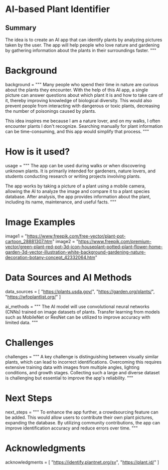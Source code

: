 # AI-based Plant Identifier

## Summary
The idea is to create an AI app that can identify plants by analyzing pictures taken by the user. 
The app will help people who love nature and gardening by gathering information about the plants in their surroundings faster.
"""

# Background
background = """
Many people who spend their time in nature are curious about the plants they encounter. 
With the help of this AI app, a single picture can answer questions about which plant it is and how to take care of it, 
thereby improving knowledge of biological diversity. This would also prevent people from interacting with dangerous or toxic plants, 
decreasing the number of poisonings caused by plants. 

This idea inspires me because I am a nature lover, and on my walks, I often encounter plants I don't recognize. 
Searching manually for plant information can be time-consuming, and this app would simplify that process.
"""

# How is it used?
usage = """
The app can be used during walks or when discovering unknown plants. It is primarily intended for gardeners, 
nature lovers, and students conducting research or writing projects involving plants. 

The app works by taking a picture of a plant using a mobile camera, allowing the AI to analyze the image and compare it 
to a plant species database. After analysis, the app provides information about the plant, including its name, 
maintenance, and useful facts.
"""

# Image Examples
image1 = "https://www.freepik.com/free-vector/plant-pot-cartoon_28881307.htm"
image2 = "https://www.freepik.com/premium-vector/green-plant-red-pot-3d-icon-houseplant-potted-plant-flower-home-garden-3d-vector-illustration-white-background-gardening-nature-decoration-botany-concept_42332064.htm"


# Data Sources and AI Methods
data_sources = [
    "https://plants.usda.gov/",
    "https://garden.org/plants/",
    "https://wfoplantlist.org/"
]

ai_methods = """
The AI model will use convolutional neural networks (CNNs) trained on image datasets of plants. 
Transfer learning from models such as MobileNet or ResNet can be utilized to improve accuracy with limited data.
"""

# Challenges
challenges = """
A key challenge is distinguishing between visually similar plants, which can lead to incorrect identifications. 
Overcoming this requires extensive training data with images from multiple angles, lighting conditions, and growth stages. 
Collecting such a large and diverse dataset is challenging but essential to improve the app's reliability.
"""

# Next Steps
next_steps = """
To enhance the app further, a crowdsourcing feature can be added. This would allow users to contribute their own 
plant pictures, expanding the database. By utilizing community contributions, the app can improve identification 
accuracy and reduce errors over time.
"""

# Acknowledgments
acknowledgments = [
    "https://identify.plantnet.org/sv",
    "https://plant.id/"
]
